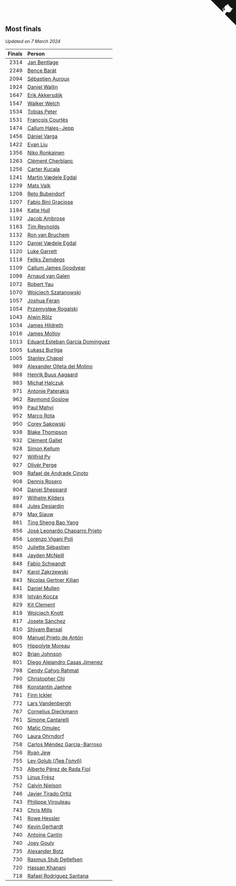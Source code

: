 ## Most finals

*Updated on  7 March 2024*

| Finals | Person |
| ---: | :--- |
| 2314 | [Jan Bentlage](https://www.worldcubeassociation.org/persons/2010BENT01) |
| 2249 | [Bence Barát](https://www.worldcubeassociation.org/persons/2008BARA01) |
| 2094 | [Sébastien Auroux](https://www.worldcubeassociation.org/persons/2008AURO01) |
| 1924 | [Daniel Wallin](https://www.worldcubeassociation.org/persons/2013WALL03) |
| 1647 | [Erik Akkersdijk](https://www.worldcubeassociation.org/persons/2005AKKE01) |
| 1547 | [Walker Welch](https://www.worldcubeassociation.org/persons/2011WELC01) |
| 1534 | [Tobias Peter](https://www.worldcubeassociation.org/persons/2014PETE03) |
| 1531 | [François Courtès](https://www.worldcubeassociation.org/persons/2008COUR01) |
| 1474 | [Callum Hales-Jepp](https://www.worldcubeassociation.org/persons/2012HALE01) |
| 1456 | [Dániel Varga](https://www.worldcubeassociation.org/persons/2008VARG01) |
| 1422 | [Evan Liu](https://www.worldcubeassociation.org/persons/2009LIUE01) |
| 1356 | [Niko Ronkainen](https://www.worldcubeassociation.org/persons/2010RONK01) |
| 1263 | [Clément Cherblanc](https://www.worldcubeassociation.org/persons/2014CHER05) |
| 1256 | [Carter Kucala](https://www.worldcubeassociation.org/persons/2015KUCA01) |
| 1241 | [Martin Vædele Egdal](https://www.worldcubeassociation.org/persons/2013EGDA02) |
| 1239 | [Mats Valk](https://www.worldcubeassociation.org/persons/2007VALK01) |
| 1208 | [Reto Bubendorf](https://www.worldcubeassociation.org/persons/2012BUBE01) |
| 1207 | [Fabio Bini Graciose](https://www.worldcubeassociation.org/persons/2010GRAC02) |
| 1194 | [Katie Hull](https://www.worldcubeassociation.org/persons/2010HULL01) |
| 1192 | [Jacob Ambrose](https://www.worldcubeassociation.org/persons/2010AMBR01) |
| 1163 | [Tim Reynolds](https://www.worldcubeassociation.org/persons/2005REYN01) |
| 1132 | [Ron van Bruchem](https://www.worldcubeassociation.org/persons/2003BRUC01) |
| 1120 | [Daniel Vædele Egdal](https://www.worldcubeassociation.org/persons/2013EGDA01) |
| 1120 | [Luke Garrett](https://www.worldcubeassociation.org/persons/2017GARR05) |
| 1118 | [Feliks Zemdegs](https://www.worldcubeassociation.org/persons/2009ZEMD01) |
| 1109 | [Callum James Goodyear](https://www.worldcubeassociation.org/persons/2012GOOD02) |
| 1098 | [Arnaud van Galen](https://www.worldcubeassociation.org/persons/2006GALE01) |
| 1072 | [Robert Yau](https://www.worldcubeassociation.org/persons/2009YAUR01) |
| 1070 | [Wojciech Szatanowski](https://www.worldcubeassociation.org/persons/2011SZAT01) |
| 1057 | [Joshua Feran](https://www.worldcubeassociation.org/persons/2011FERA01) |
| 1054 | [Przemysław Rogalski](https://www.worldcubeassociation.org/persons/2013ROGA02) |
| 1043 | [Alwin Rölz](https://www.worldcubeassociation.org/persons/2016ROLZ01) |
| 1034 | [James Hildreth](https://www.worldcubeassociation.org/persons/2009HILD01) |
| 1016 | [James Molloy](https://www.worldcubeassociation.org/persons/2011MOLL01) |
| 1013 | [Eduard Esteban García Domínguez](https://www.worldcubeassociation.org/persons/2011EDUA01) |
| 1005 | [Łukasz Burliga](https://www.worldcubeassociation.org/persons/2013BURL01) |
| 1005 | [Stanley Chapel](https://www.worldcubeassociation.org/persons/2016CHAP04) |
| 989 | [Alexander Olleta del Molino](https://www.worldcubeassociation.org/persons/2008OLLE01) |
| 988 | [Henrik Buus Aagaard](https://www.worldcubeassociation.org/persons/2006BUUS01) |
| 983 | [Michał Halczuk](https://www.worldcubeassociation.org/persons/2006HALC01) |
| 971 | [Antonie Paterakis](https://www.worldcubeassociation.org/persons/2012PATE01) |
| 962 | [Raymond Goslow](https://www.worldcubeassociation.org/persons/2014GOSL01) |
| 959 | [Paul Mahvi](https://www.worldcubeassociation.org/persons/2012MAHV01) |
| 952 | [Marco Rota](https://www.worldcubeassociation.org/persons/2009ROTA01) |
| 950 | [Corey Sakowski](https://www.worldcubeassociation.org/persons/2011SAKO01) |
| 938 | [Blake Thompson](https://www.worldcubeassociation.org/persons/2010THOM03) |
| 932 | [Clément Gallet](https://www.worldcubeassociation.org/persons/2004GALL02) |
| 928 | [Simon Kellum](https://www.worldcubeassociation.org/persons/2016KELL12) |
| 927 | [Wilfrid Py](https://www.worldcubeassociation.org/persons/2016PYWI01) |
| 927 | [Olivér Perge](https://www.worldcubeassociation.org/persons/2007PERG01) |
| 909 | [Rafael de Andrade Cinoto](https://www.worldcubeassociation.org/persons/2007CINO01) |
| 908 | [Dennis Rosero](https://www.worldcubeassociation.org/persons/2010ROSE03) |
| 904 | [Daniel Sheppard](https://www.worldcubeassociation.org/persons/2009SHEP01) |
| 897 | [Wilhelm Kilders](https://www.worldcubeassociation.org/persons/2010KILD02) |
| 884 | [Jules Desjardin](https://www.worldcubeassociation.org/persons/2010DESJ01) |
| 879 | [Max Siauw](https://www.worldcubeassociation.org/persons/2017SIAU02) |
| 861 | [Ting Sheng Bao Yang](https://www.worldcubeassociation.org/persons/2008BAOY01) |
| 856 | [José Leonardo Chaparro Prieto](https://www.worldcubeassociation.org/persons/2011CHAP01) |
| 856 | [Lorenzo Vigani Poli](https://www.worldcubeassociation.org/persons/2007POLI01) |
| 850 | [Juliette Sébastien](https://www.worldcubeassociation.org/persons/2014SEBA01) |
| 848 | [Jayden McNeill](https://www.worldcubeassociation.org/persons/2012MCNE01) |
| 848 | [Fabio Schwandt](https://www.worldcubeassociation.org/persons/2014SCHW02) |
| 847 | [Karol Zakrzewski](https://www.worldcubeassociation.org/persons/2014ZAKR01) |
| 843 | [Nicolas Gertner Kilian](https://www.worldcubeassociation.org/persons/2013GERT01) |
| 841 | [Daniel Mullen](https://www.worldcubeassociation.org/persons/2016MULL04) |
| 838 | [István Kocza](https://www.worldcubeassociation.org/persons/2005KOCZ01) |
| 829 | [Kit Clement](https://www.worldcubeassociation.org/persons/2008CLEM01) |
| 818 | [Wojciech Knott](https://www.worldcubeassociation.org/persons/2011KNOT01) |
| 817 | [Josete Sánchez](https://www.worldcubeassociation.org/persons/2015SANC18) |
| 810 | [Shivam Bansal](https://www.worldcubeassociation.org/persons/2011BANS02) |
| 808 | [Manuel Prieto de Antón](https://www.worldcubeassociation.org/persons/2015ANTO04) |
| 805 | [Hippolyte Moreau](https://www.worldcubeassociation.org/persons/2008MORE02) |
| 802 | [Brian Johnson](https://www.worldcubeassociation.org/persons/2013JOHN10) |
| 801 | [Diego Alejandro Casas Jimenez](https://www.worldcubeassociation.org/persons/2014JIME05) |
| 798 | [Cendy Cahyo Rahmat](https://www.worldcubeassociation.org/persons/2010RAHM02) |
| 790 | [Christopher Chi](https://www.worldcubeassociation.org/persons/2014CHIC01) |
| 788 | [Konstantin Jaehne](https://www.worldcubeassociation.org/persons/2015JAEH01) |
| 781 | [Finn Ickler](https://www.worldcubeassociation.org/persons/2012ICKL01) |
| 772 | [Lars Vandenbergh](https://www.worldcubeassociation.org/persons/2003VAND01) |
| 767 | [Cornelius Dieckmann](https://www.worldcubeassociation.org/persons/2009DIEC01) |
| 761 | [Simone Cantarelli](https://www.worldcubeassociation.org/persons/2012CANT02) |
| 760 | [Matic Omulec](https://www.worldcubeassociation.org/persons/2010OMUL02) |
| 760 | [Laura Ohrndorf](https://www.worldcubeassociation.org/persons/2009OHRN01) |
| 758 | [Carlos Méndez García-Barroso](https://www.worldcubeassociation.org/persons/2010GARC02) |
| 756 | [Ryan Jew](https://www.worldcubeassociation.org/persons/2008JEWR01) |
| 755 | [Lev Golub (Лев Голуб)](https://www.worldcubeassociation.org/persons/2014HOLU01) |
| 753 | [Alberto Pérez de Rada Fiol](https://www.worldcubeassociation.org/persons/2011FIOL01) |
| 753 | [Linus Frész](https://www.worldcubeassociation.org/persons/2011FRES01) |
| 752 | [Calvin Nielson](https://www.worldcubeassociation.org/persons/2014NIEL03) |
| 746 | [Javier Tirado Ortiz](https://www.worldcubeassociation.org/persons/2009TIRA01) |
| 743 | [Philippe Virouleau](https://www.worldcubeassociation.org/persons/2008VIRO01) |
| 743 | [Chris Mills](https://www.worldcubeassociation.org/persons/2014MILL04) |
| 741 | [Rowe Hessler](https://www.worldcubeassociation.org/persons/2007HESS01) |
| 740 | [Kevin Gerhardt](https://www.worldcubeassociation.org/persons/2013GERH01) |
| 740 | [Antoine Cantin](https://www.worldcubeassociation.org/persons/2010CANT02) |
| 740 | [Joey Gouly](https://www.worldcubeassociation.org/persons/2007GOUL01) |
| 735 | [Alexander Botz](https://www.worldcubeassociation.org/persons/2013BOTZ01) |
| 730 | [Rasmus Stub Detlefsen](https://www.worldcubeassociation.org/persons/2014DETL01) |
| 720 | [Hassan Khanani](https://www.worldcubeassociation.org/persons/2018KHAN26) |
| 718 | [Rafael Rodriguez Santana](https://www.worldcubeassociation.org/persons/2012SANT12) |


<a href="https://github.com/jonatanklosko/wca_statistics" class="github-corner" aria-label="View source on Github"><svg width="80" height="80" viewBox="0 0 250 250" style="fill:#151513; color:#fff; position: absolute; top: 0; border: 0; right: 0;" aria-hidden="true"><path d="M0,0 L115,115 L130,115 L142,142 L250,250 L250,0 Z"></path><path d="M128.3,109.0 C113.8,99.7 119.0,89.6 119.0,89.6 C122.0,82.7 120.5,78.6 120.5,78.6 C119.2,72.0 123.4,76.3 123.4,76.3 C127.3,80.9 125.5,87.3 125.5,87.3 C122.9,97.6 130.6,101.9 134.4,103.2" fill="currentColor" style="transform-origin: 130px 106px;" class="octo-arm"></path><path d="M115.0,115.0 C114.9,115.1 118.7,116.5 119.8,115.4 L133.7,101.6 C136.9,99.2 139.9,98.4 142.2,98.6 C133.8,88.0 127.5,74.4 143.8,58.0 C148.5,53.4 154.0,51.2 159.7,51.0 C160.3,49.4 163.2,43.6 171.4,40.1 C171.4,40.1 176.1,42.5 178.8,56.2 C183.1,58.6 187.2,61.8 190.9,65.4 C194.5,69.0 197.7,73.2 200.1,77.6 C213.8,80.2 216.3,84.9 216.3,84.9 C212.7,93.1 206.9,96.0 205.4,96.6 C205.1,102.4 203.0,107.8 198.3,112.5 C181.9,128.9 168.3,122.5 157.7,114.1 C157.9,116.9 156.7,120.9 152.7,124.9 L141.0,136.5 C139.8,137.7 141.6,141.9 141.8,141.8 Z" fill="currentColor" class="octo-body"></path></svg></a><style>.github-corner:hover .octo-arm{animation:octocat-wave 560ms ease-in-out}@keyframes octocat-wave{0%,100%{transform:rotate(0)}20%,60%{transform:rotate(-25deg)}40%,80%{transform:rotate(10deg)}}@media (max-width:500px){.github-corner:hover .octo-arm{animation:none}.github-corner .octo-arm{animation:octocat-wave 560ms ease-in-out}}</style>
